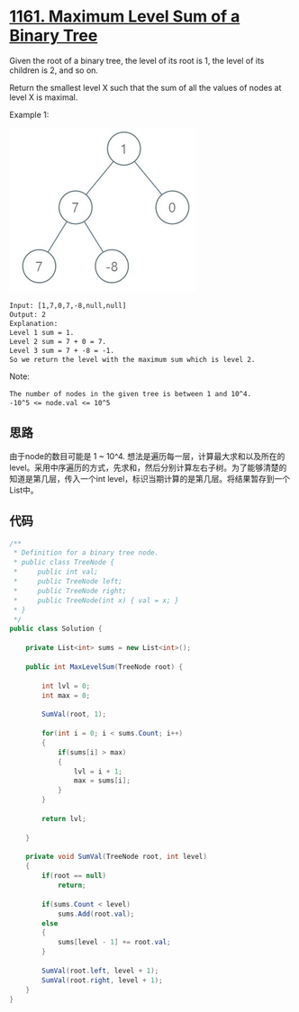 # [1161. Maximum Level Sum of a Binary Tree](https://leetcode.com/problems/maximum-level-sum-of-a-binary-tree/)

Given the root of a binary tree, the level of its root is 1, the level of its children is 2, and so on.

Return the smallest level X such that the sum of all the values of nodes at level X is maximal.

Example 1:

![img](image/capture.jpg)

```text
Input: [1,7,0,7,-8,null,null]
Output: 2
Explanation:
Level 1 sum = 1.
Level 2 sum = 7 + 0 = 7.
Level 3 sum = 7 + -8 = -1.
So we return the level with the maximum sum which is level 2.
```

Note:

```text
The number of nodes in the given tree is between 1 and 10^4.
-10^5 <= node.val <= 10^5
```

## 思路

由于node的数目可能是 1 ~ 10^4. 想法是遍历每一层，计算最大求和以及所在的level。采用中序遍历的方式，先求和，然后分别计算左右子树。为了能够清楚的知道是第几层，传入一个int level，标识当期计算的是第几层。将结果暂存到一个List中。

## 代码

```csharp
/**
 * Definition for a binary tree node.
 * public class TreeNode {
 *     public int val;
 *     public TreeNode left;
 *     public TreeNode right;
 *     public TreeNode(int x) { val = x; }
 * }
 */
public class Solution {

    private List<int> sums = new List<int>();

    public int MaxLevelSum(TreeNode root) {

        int lvl = 0;
        int max = 0;

        SumVal(root, 1);

        for(int i = 0; i < sums.Count; i++)
        {
            if(sums[i] > max)
            {
                lvl = i + 1;
                max = sums[i];
            }
        }

        return lvl;

    }

    private void SumVal(TreeNode root, int level)
    {
        if(root == null)
            return;

        if(sums.Count < level)
            sums.Add(root.val);
        else
        {
            sums[level - 1] += root.val;
        }

        SumVal(root.left, level + 1);
        SumVal(root.right, level + 1);
    }
}
```
